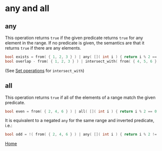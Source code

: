 # any and all

## any

This operation returns ```true``` if the given predicate returns ```true``` for any element in the range. If no predicate is given, the semantics are that it returns ```true``` if there are any elements.

```c++
bool exists = from( { 1, 2, 3 } ) | any( []( int i ) { return i % 2 == 0; } );
bool overlap - from( { 1, 2, 3 } ) | intersect_with( from( { 4, 5, 6 } ) ) | any();
```

(See [Set operations](setops.md) for ```intersect_with```)

## all

This operation returns ```true``` if all of the elements of a range match the given predicate.

```c++
bool even = from( { 2, 4, 6 } ) | all( []( int i ) { return i % 2 == 0; } );
```

It is equivalent to a negated ```any``` for the same range and inverted predicate, i.e.:
```c++
bool odd = !( from( { 2, 4, 6 } ) | any( []( int i ) { return i % 2 != 0; } ) );
```

[Home](../README.md)
